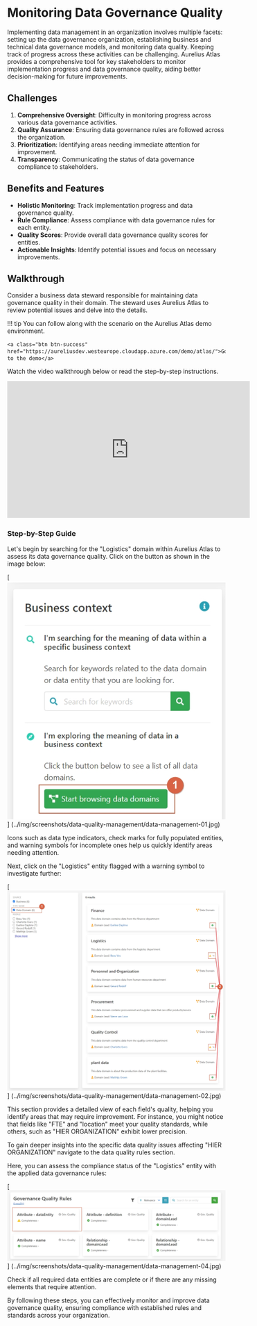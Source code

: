 # Monitoring Data Governance Quality

Implementing data management in an organization involves multiple facets: setting up the data governance
organization, establishing business and technical data governance models, and monitoring data quality. Keeping
track of progress across these activities can be challenging. Aurelius Atlas provides a comprehensive tool for
key stakeholders to monitor implementation progress and data governance quality, aiding better decision-making
for future improvements.

## Challenges

1. **Comprehensive Oversight**: Difficulty in monitoring progress across various data governance activities.
2. **Quality Assurance**: Ensuring data governance rules are followed across the organization.
3. **Prioritization**: Identifying areas needing immediate attention for improvement.
4. **Transparency**: Communicating the status of data governance compliance to stakeholders.

## Benefits and Features

- **Holistic Monitoring**: Track implementation progress and data governance quality.
- **Rule Compliance**: Assess compliance with data governance rules for each entity.
- **Quality Scores**: Provide overall data governance quality scores for entities.
- **Actionable Insights**: Identify potential issues and focus on necessary improvements.

## Walkthrough

Consider a business data steward responsible for maintaining data governance quality in their domain. The steward
uses Aurelius Atlas to review potential issues and delve into the details.

!!! tip
    You can follow along with the scenario on the Aurelius Atlas demo environment.

    <a class="btn btn-success" href="https://aureliusdev.westeurope.cloudapp.azure.com/demo/atlas/">Go to the demo</a>

Watch the video walkthrough below or read the step-by-step instructions.

<iframe
    width="560"
    height="315"
    src="https://www.youtube.com/embed/q6yFKAfdbSk?si=Rm-DLwhgZdBGksc1"
    title="YouTube video player"
    frameborder="0"
    allow="accelerometer; autoplay; clipboard-write; encrypted-media; gyroscope; picture-in-picture; web-share"
    referrerpolicy="strict-origin-when-cross-origin"
    allowfullscreen
>
</iframe>

### Step-by-Step Guide

Let's begin by searching for the "Logistics" domain within Aurelius Atlas to assess its data governance quality.
Click on the button as shown in the image below:

\[![Search Results](../img/screenshots/data-quality-management/data-management-01.jpg)\]
(../img/screenshots/data-quality-management/data-management-01.jpg)

Icons such as data type indicators, check marks for fully populated entities, and warning symbols for incomplete
ones help us quickly identify areas needing attention.

Next, click on the "Logistics" entity flagged with a warning symbol to investigate further:

\[![Identify Issues](../img/screenshots/data-quality-management/data-management-02.jpg)\]
(../img/screenshots/data-quality-management/data-management-02.jpg)

This section provides a detailed view of each field's quality, helping you identify areas that may require
improvement. For instance, you might notice that fields like "FTE" and "location" meet your quality standards,
while others, such as "HIER ORGANIZATION" exhibit lower precision.

To gain deeper insights into the specific data quality issues affecting "HIER ORGANIZATION" navigate to the data
quality rules section.

Here, you can assess the compliance status of the "Logistics" entity with the applied data governance rules:

\[![Assess Compliance](../img/screenshots/data-quality-management/data-management-04.jpg)\]
(../img/screenshots/data-quality-management/data-management-04.jpg)

Check if all required data entities are complete or if there are any missing elements that require attention.

By following these steps, you can effectively monitor and improve data governance quality, ensuring compliance
with established rules and standards across your organization.
